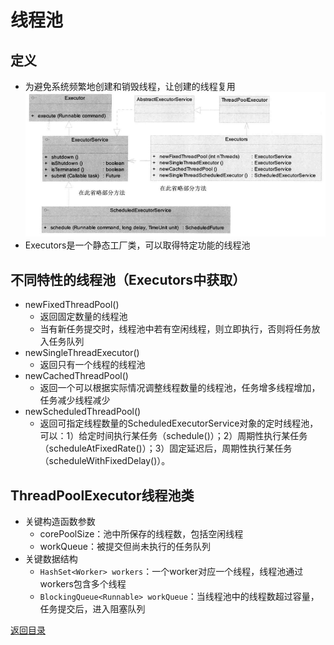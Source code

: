 # 线程池
## 定义
* 为避免系统频繁地创建和销毁线程，让创建的线程复用
![](./img/thread_pool_1.png)
* Executors是一个静态工厂类，可以取得特定功能的线程池

## 不同特性的线程池（Executors中获取）
* newFixedThreadPool()
    * 返回固定数量的线程池
    * 当有新任务提交时，线程池中若有空闲线程，则立即执行，否则将任务放入任务队列
* newSingleThreadExecutor()
    * 返回只有一个线程的线程池
* newCachedThreadPool()
    * 返回一个可以根据实际情况调整线程数量的线程池，任务增多线程增加，任务减少线程减少
* newScheduledThreadPool()
    * 返回可指定线程数量的ScheduledExecutorService对象的定时线程池，可以：1）给定时间执行某任务（schedule()）；2）周期性执行某任务（scheduleAtFixedRate()）；3）固定延迟后，周期性执行某任务（scheduleWithFixedDelay()）。

## ThreadPoolExecutor线程池类
* 关键构造函数参数
    * corePoolSize：池中所保存的线程数，包括空闲线程
    * workQueue：被提交但尚未执行的任务队列
* 关键数据结构
    * `HashSet<Worker> workers`：一个worker对应一个线程，线程池通过workers包含多个线程
    * `BlockingQueue<Runnable> workQueue`：当线程池中的线程数超过容量，任务提交后，进入阻塞队列

[返回目录](../CONTENTS.md)